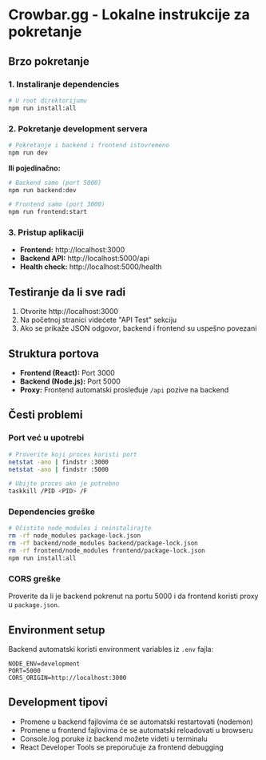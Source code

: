 # Crowbar.gg - Lokalne instrukcije za pokretanje

## Brzo pokretanje

### 1. Instaliranje dependencies

```bash
# U root direktorijumu
npm run install:all
```

### 2. Pokretanje development servera

```bash
# Pokretanje i backend i frontend istovremeno
npm run dev
```

**Ili pojedinačno:**

```bash
# Backend samo (port 5000)
npm run backend:dev

# Frontend samo (port 3000) 
npm run frontend:start
```

### 3. Pristup aplikaciji

- **Frontend:** http://localhost:3000
- **Backend API:** http://localhost:5000/api
- **Health check:** http://localhost:5000/health

## Testiranje da li sve radi

1. Otvorite http://localhost:3000
2. Na početnoj stranici videćete "API Test" sekciju
3. Ako se prikaže JSON odgovor, backend i frontend su uspešno povezani

## Struktura portova

- **Frontend (React):** Port 3000
- **Backend (Node.js):** Port 5000
- **Proxy:** Frontend automatski prosleđuje `/api` pozive na backend

## Česti problemi

### Port već u upotrebi
```bash
# Proverite koji proces koristi port
netstat -ano | findstr :3000
netstat -ano | findstr :5000

# Ubijte proces ako je potrebno
taskkill /PID <PID> /F
```

### Dependencies greške
```bash
# Očistite node_modules i reinstalirajte
rm -rf node_modules package-lock.json
rm -rf backend/node_modules backend/package-lock.json  
rm -rf frontend/node_modules frontend/package-lock.json
npm run install:all
```

### CORS greške
Proverite da li je backend pokrenut na portu 5000 i da frontend koristi proxy u `package.json`.

## Environment setup

Backend automatski koristi environment variables iz `.env` fajla:
```
NODE_ENV=development
PORT=5000
CORS_ORIGIN=http://localhost:3000
```

## Development tipovi

- Promene u backend fajlovima će se automatski restartovati (nodemon)
- Promene u frontend fajlovima će se automatski reloadovati u browseru
- Console.log poruke iz backend možete videti u terminalu
- React Developer Tools se preporučuje za frontend debugging